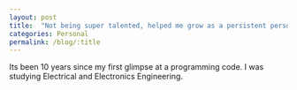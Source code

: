 ```yaml
---
layout: post
title:  "Not being super talented, helped me grow as a persistent person"
categories: Personal
permalink: /blog/:title
---
```


Its been 10 years since my first glimpse at a programming code. I was studying Electrical and Electronics Engineering.
